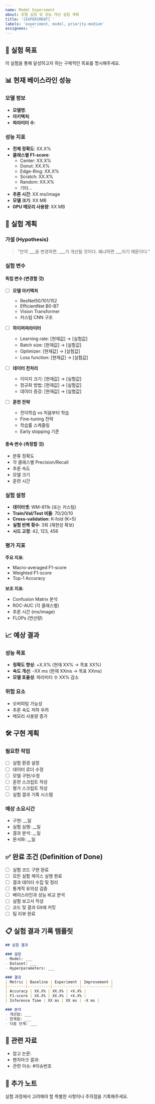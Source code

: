 ```yaml
---
name: Model Experiment
about: 모델 실험 및 성능 개선 실험 계획
title: '[EXPERIMENT] '
labels: 'experiment, model, priority-medium'
assignees: ''
---
```


## 🧪 실험 목표
이 실험을 통해 달성하고자 하는 구체적인 목표를 명시해주세요.

## 📊 현재 베이스라인 성능
### 모델 정보
- **모델명**:
- **아키텍처**:
- **파라미터 수**:

### 성능 지표
- **전체 정확도**: XX.X%
- **클래스별 F1-score**:
  - Center: XX.X%
  - Donut: XX.X%
  - Edge-Ring: XX.X%
  - Scratch: XX.X%
  - Random: XX.X%
  - 기타...
- **추론 시간**: XX ms/image
- **모델 크기**: XX MB
- **GPU 메모리 사용량**: XX MB

## 🔬 실험 계획
### 가설 (Hypothesis)
> "만약 ___을 변경하면, ___가 개선될 것이다. 왜냐하면 ___이기 때문이다."

### 실험 변수
#### 독립 변수 (변경할 것)
- [ ] **모델 아키텍처**
  - ResNet50/101/152
  - EfficientNet B0-B7
  - Vision Transformer
  - 커스텀 CNN 구조

- [ ] **하이퍼파라미터**
  - Learning rate: [현재값] → [실험값]
  - Batch size: [현재값] → [실험값]
  - Optimizer: [현재값] → [실험값]
  - Loss function: [현재값] → [실험값]

- [ ] **데이터 전처리**
  - 이미지 크기: [현재값] → [실험값]
  - 정규화 방법: [현재값] → [실험값]
  - 데이터 증강: [현재값] → [실험값]

- [ ] **훈련 전략**
  - 전이학습 vs 처음부터 학습
  - Fine-tuning 전략
  - 학습률 스케줄링
  - Early stopping 기준

#### 종속 변수 (측정할 것)
- 분류 정확도
- 각 클래스별 Precision/Recall
- 추론 속도
- 모델 크기
- 훈련 시간

### 실험 설정
- **데이터셋**: WM-811k (또는 커스텀)
- **Train/Val/Test 비율**: 70/20/10
- **Cross-validation**: K-fold (K=5)
- **실험 반복 횟수**: 3회 (재현성 확보)
- **시드 고정**: 42, 123, 456

### 평가 지표
**주요 지표**:
- Macro-averaged F1-score
- Weighted F1-score
- Top-1 Accuracy

**보조 지표**:
- Confusion Matrix 분석
- ROC-AUC (각 클래스별)
- 추론 시간 (ms/image)
- FLOPs (연산량)

## 📈 예상 결과
### 성능 목표
- **정확도 향상**: +X.X% (현재 XX% → 목표 XX%)
- **속도 개선**: -XX ms (현재 XXms → 목표 XXms)
- **모델 효율성**: 파라미터 수 XX% 감소

### 위험 요소
- 오버피팅 가능성
- 추론 속도 저하 우려
- 메모리 사용량 증가

## 🛠️ 구현 계획
### 필요한 작업
- [ ] 실험 환경 설정
- [ ] 데이터 로더 수정
- [ ] 모델 구현/수정
- [ ] 훈련 스크립트 작성
- [ ] 평가 스크립트 작성
- [ ] 실험 결과 기록 시스템

### 예상 소요시간
- 구현: __일
- 실험 실행: __일
- 결과 분석: __일
- 문서화: __일

## ✅ 완료 조건 (Definition of Done)
- [ ] 실험 코드 구현 완료
- [ ] 모든 실험 케이스 실행 완료
- [ ] 결과 데이터 수집 및 정리
- [ ] 통계적 유의성 검증
- [ ] 베이스라인과 성능 비교 분석
- [ ] 실험 보고서 작성
- [ ] 코드 및 결과 Git에 커밋
- [ ] 팀 리뷰 완료

## 📋 실험 결과 기록 템플릿
```markdown
## 실험 결과

### 설정
- Model: ___
- Dataset: ___
- Hyperparameters: ___

### 결과
| Metric | Baseline | Experiment | Improvement |
|--------|----------|------------|-------------|
| Accuracy | XX.X% | XX.X% | +X.X% |
| F1-score | XX.X% | XX.X% | +X.X% |
| Inference Time | XX ms | XX ms | -X ms |

### 분석
- 개선점: ___
- 한계점: ___
- 다음 단계: ___
```

## 🔗 관련 자료
- 참고 논문:
- 벤치마크 결과:
- 관련 이슈: #이슈번호

## 📝 추가 노트
실험 과정에서 고려해야 할 특별한 사항이나 주의점을 기록해주세요.

